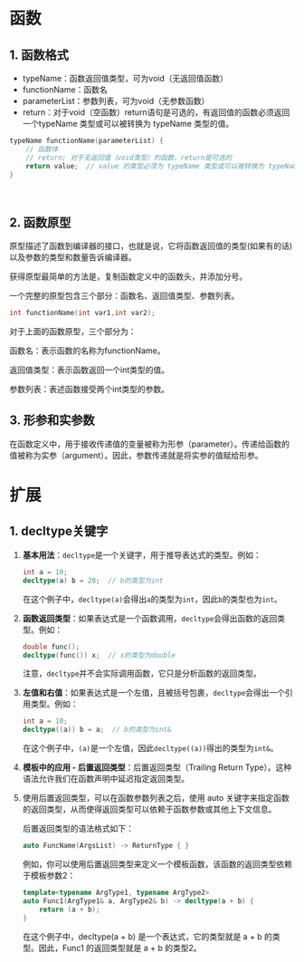 # 函数

## 1. 函数格式

- typeName：函数返回值类型，可为void（无返回值函数）
- functionName：函数名
- parameterList：参数列表，可为void（无参数函数）
- return：对于void（空函数）return语句是可选的，有返回值的函数必须返回一个typeName 类型或可以被转换为 typeName 类型的值。

```cpp
typeName functionName(parameterList) {
    // 函数体
    // return; 对于无返回值（void类型）的函数，return是可选的
    return value;  // value 的类型必须为 typeName 类型或可以被转换为 typeName 类型
}
```

​	

## 2. 函数原型

原型描述了函数到编译器的接口，也就是说，它将函数返回值的类型(如果有的话)以及参数的类型和数量告诉编译器。

获得原型最简单的方法是，复制函数定义中的函数头，并添加分号。

一个完整的原型包含三个部分：函数名、返回值类型、参数列表。

```cpp
int functionName(int var1,int var2);
```

对于上面的函数原型，三个部分为：

函数名：表示函数的名称为functionName。

返回值类型：表示函数返回一个int类型的值。

参数列表：表述函数接受两个int类型的参数。



## 3. 形参和实参数

在函数定义中，用于接收传递值的变量被称为形参（parameter）。传递给函数的值被称为实参（argument）。因此，参数传递就是将实参的值赋给形参。





# 扩展

## 1. decltype关键字

1. **基本用法**：`decltype`是一个关键字，用于推导表达式的类型。例如：

    ```cpp
    int a = 10;
    decltype(a) b = 20;  // b的类型为int
    ```

    在这个例子中，`decltype(a)`会得出`a`的类型为`int`，因此`b`的类型也为`int`。

    

2. **函数返回类型**：如果表达式是一个函数调用，`decltype`会得出函数的返回类型。例如：

    ```cpp
    double func();
    decltype(func()) x;  // x的类型为double
    ```

    注意，`decltype`并不会实际调用函数，它只是分析函数的返回类型。

    

3. **左值和右值**：如果表达式是一个左值，且被括号包裹，`decltype`会得出一个引用类型。例如：

    ```cpp
    int a = 10;
    decltype((a)) b = a;  // b的类型为int&
    ```

    在这个例子中，`(a)`是一个左值，因此`decltype((a))`得出的类型为`int&`。

    

4. **模板中的应用 - 后置返回类型**：后置返回类型（Trailing Return Type）。这种语法允许我们在函数声明中延迟指定返回类型。

5. 使用后置返回类型，可以在函数参数列表之后，使用 auto 关键字来指定函数的返回类型，从而使得返回类型可以依赖于函数参数或其他上下文信息。

    后置返回类型的语法格式如下：

    ```cpp
    auto FuncName(ArgsList) -> ReturnType { }
    ```

    例如，你可以使用后置返回类型来定义一个模板函数，该函数的返回类型依赖于模板参数2：

    ```cpp
    template<typename ArgType1, typename ArgType2>
    auto Func1(ArgType1& a, ArgType2& b) -> decltype(a + b) {
        return (a + b);
    }
    ```

    在这个例子中，decltype(a + b) 是一个表达式，它的类型就是 a + b 的类型。因此，Func1 的返回类型就是 a + b 的类型2。
